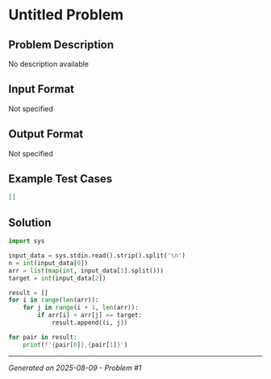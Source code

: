 # Untitled Problem

## Problem Description
No description available

## Input Format
Not specified

## Output Format
Not specified

## Example Test Cases
```json
[]
```

## Solution
```python
import sys

input_data = sys.stdin.read().strip().split('\n')
n = int(input_data[0])
arr = list(map(int, input_data[1].split()))
target = int(input_data[2])

result = []
for i in range(len(arr)):
    for j in range(i + 1, len(arr)):
        if arr[i] + arr[j] == target:
            result.append((i, j))

for pair in result:
    print(f'{pair[0]},{pair[1]}')
```

---
*Generated on 2025-08-09 - Problem #1*